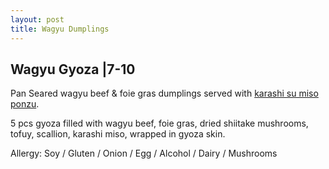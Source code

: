 ```yaml
---
layout: post
title: Wagyu Dumplings
---
```


## Wagyu Gyoza |7-10

Pan Seared wagyu beef & foie gras dumplings served with [karashi su miso](../sauces/karashi-su-miso-sauce.md) [ponzu](../sauces/ponzu-sauce.md). 

5 pcs gyoza filled with wagyu beef, foie gras, dried shiitake mushrooms, tofuy, scallion, karashi miso, wrapped in gyoza skin. 

Allergy: Soy / Gluten / Onion / Egg / Alcohol / Dairy / Mushrooms